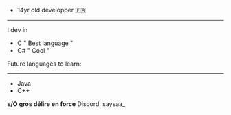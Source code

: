 - 14yr old developper 🇫🇷
________________________
I dev in 
- C " Best language "
- C# " Cool "

Future languages to learn:
________________________
- Java
- C++

**s/O gros délire en force**
Discord: saysaa_
